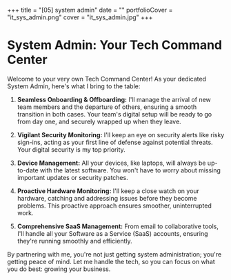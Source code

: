 +++
title = "[05] system admin"
date = ""
portfolioCover = "it_sys_admin.png"
cover = "it_sys_admin.jpg"
+++
# System Admin: Your Tech Command Center

Welcome to your very own Tech Command Center! As your dedicated System Admin, here's what I bring to the table:

1. **Seamless Onboarding & Offboarding:** I'll manage the arrival of new team members and the departure of others, ensuring a smooth transition in both cases. Your team's digital setup will be ready to go from day one, and securely wrapped up when they leave.

2. **Vigilant Security Monitoring:** I'll keep an eye on security alerts like risky sign-ins, acting as your first line of defense against potential threats. Your digital security is my top priority.

3. **Device Management:** All your devices, like laptops, will always be up-to-date with the latest software. You won't have to worry about missing important updates or security patches.

4. **Proactive Hardware Monitoring:** I'll keep a close watch on your hardware, catching and addressing issues before they become problems. This proactive approach ensures smoother, uninterrupted work.

5. **Comprehensive SaaS Management:** From email to collaborative tools, I'll handle all your Software as a Service (SaaS) accounts, ensuring they're running smoothly and efficiently.

By partnering with me, you're not just getting system administration; you're getting peace of mind. Let me handle the tech, so you can focus on what you do best: growing your business.